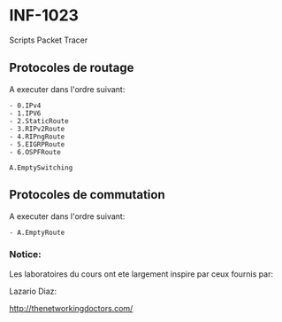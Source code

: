 # INF-1023


Scripts Packet Tracer

## Protocoles de routage

A executer dans l'ordre suivant:

```
- 0.IPv4
- 1.IPV6
- 2.StaticRoute
- 3.RIPv2Route
- 4.RIPngRoute
- 5.EIGRPRoute
- 6.OSPFRoute

A.EmptySwitching
```

## Protocoles de commutation

A executer dans l'ordre suivant:

```
- A.EmptyRoute
```

### Notice:

Les laboratoires du cours ont ete largement inspire par ceux fournis par:

Lazario Diaz:

http://thenetworkingdoctors.com/

